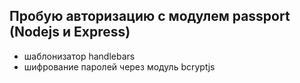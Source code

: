## Пробую авторизацию с модулем passport (Nodejs и Express)

* шаблонизатор handlebars
* шифрование паролей через модуль bcryptjs